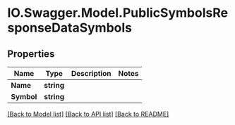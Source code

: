 # IO.Swagger.Model.PublicSymbolsResponseDataSymbols
## Properties

Name | Type | Description | Notes
------------ | ------------- | ------------- | -------------
**Name** | **string** |  | 
**Symbol** | **string** |  | 

[[Back to Model list]](../README.md#documentation-for-models) [[Back to API list]](../README.md#documentation-for-api-endpoints) [[Back to README]](../README.md)

